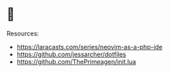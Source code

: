 # 👾

Resources:
- https://laracasts.com/series/neovim-as-a-php-ide
- https://github.com/jessarcher/dotfiles
- https://github.com/ThePrimeagen/init.lua


